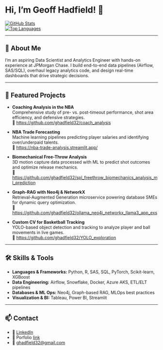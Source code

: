 # Hi, I’m Geoff Hadfield! 👋

[![GitHub Stats](https://github-readme-stats.vercel.app/api?username=ghadfield32&show_icons=true&theme=radical)](https://github.com/ghadfield32)  
[![Top Languages](https://github-readme-stats.vercel.app/api/top-langs/?username=ghadfield32&layout=compact)](https://github.com/ghadfield32)

---

## 🔭 About Me
I’m an aspiring Data Scientist and Analytics Engineer with hands-on experience at JPMorgan Chase. I build end-to-end data pipelines (Airflow, SAS/SQL), overhaul legacy analytics code, and design real-time dashboards that drive strategic decisions.

---

## 🚀 Featured Projects
- **Coaching Analysis in the NBA**  
  Comprehensive study of pre- vs. post-timeout performance, shot area efficiency, and defensive strategies.  
  🔗 https://github.com/ghadfield32/coach_analysis

- **NBA Trade Forecasting**  
  Machine learning pipelines predicting player salaries and identifying over/underpaid talents.  
  🔗 https://nba-trade-analysis.streamlit.app/

- **Biomechanical Free-Throw Analysis**  
  3D motion capture data processed with ML to predict shot outcomes and optimize release mechanics.  
  🔗 https://github.com/ghadfield32/spl_freethrow_biomechanics_analysis_ml_prediction

- **Graph-RAG with Neo4j & NetworkX**  
  Retrieval-Augmented Generation microservice powering database SMEs for dynamic query optimization.  
  🔗 https://github.com/ghadfield32/ollama_neo4j_networkx_llama3_app_exs

- **Custom CV for Basketball Tracking**  
  YOLO-based object detection and tracking to analyze player and ball movements in live games.  
  🔗 https://github.com/ghadfield32/YOLO_exploration

---

## 🛠️ Skills & Tools
- **Languages & Frameworks:** Python, R, SAS, SQL, PyTorch, Scikit-learn, XGBoost  
- **Data Engineering:** Airflow, Snowflake, Docker, Azure AKS, ETL/ELT pipelines  
- **Databases & ML Ops:** Neo4j, Graph-based RAG, MLOps best practices  
- **Visualization & BI:** Tableau, Power BI, Streamlit

---

## 📫 Contact
- 🔗 [LinkedIn](https://www.linkedin.com/in/geoffhadfield32)
- 📄 Porfolio [link](https://www.datascienceportfol.io/ghadfield32)
- 📧 ghadfield32@gmail.com

